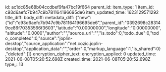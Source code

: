id: ac1dc85e68b04ccdbef9fa47bc19f664
parent_id: 
item_type: 1
item_id: c93d6aefc7b947c9b781164196695de6
item_updated_time: 1623129571292
title_diff: 
body_diff: 
metadata_diff: {"new":{"id":"c93d6aefc7b947c9b781164196695de6","parent_id":"0392698c283149ce86f70353566f3603","latitude":"0.00000000","longitude":"0.00000000","altitude":"0.0000","author":"","source_url":"","is_todo":0,"todo_due":0,"todo_completed":0,"source":"joplin-desktop","source_application":"net.cozic.joplin-desktop","application_data":"","order":0,"markup_language":1,"is_shared":0},"deleted":[]}
encryption_cipher_text: 
encryption_applied: 0
updated_time: 2021-06-08T05:20:52.698Z
created_time: 2021-06-08T05:20:52.698Z
type_: 13